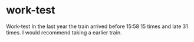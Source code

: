 # work-test
Work-test
In the last year the train arrived before 15:58 15 times and late 31 times. I would recommend taking a earlier train.
